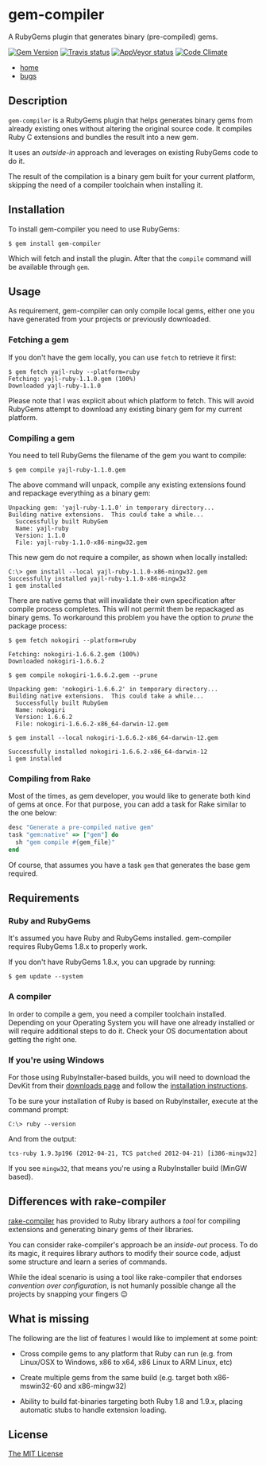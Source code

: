# gem-compiler

A RubyGems plugin that generates binary (pre-compiled) gems.

[![Gem Version](https://badge.fury.io/rb/gem-compiler.svg)](http://badge.fury.io/rb/gem-compiler)
[![Travis status](https://travis-ci.org/luislavena/gem-compiler.svg?branch=master)](https://travis-ci.org/luislavena/gem-compiler)
[![AppVeyor status](https://ci.appveyor.com/api/projects/status/2mo41n9ltsoe3rn1/branch/master?svg=true)](https://ci.appveyor.com/project/luislavena/gem-compiler/branch/master)
[![Code Climate](http://img.shields.io/codeclimate/github/luislavena/gem-compiler.svg)](https://codeclimate.com/github/luislavena/gem-compiler)

- [home](https://github.com/luislavena/gem-compiler)
- [bugs](https://github.com/luislavena/gem-compiler/issues)

## Description

`gem-compiler` is a RubyGems plugin that helps generates binary gems from
already existing ones without altering the original source code. It compiles
Ruby C extensions and bundles the result into a new gem.

It uses an *outside-in* approach and leverages on existing RubyGems code to
do it.

The result of the compilation is a binary gem built for your current platform,
skipping the need of a compiler toolchain when installing it.

## Installation

To install gem-compiler you need to use RubyGems:

    $ gem install gem-compiler

Which will fetch and install the plugin. After that the `compile` command
will be available through `gem`.

## Usage

As requirement, gem-compiler can only compile local gems, either one you have
generated from your projects or previously downloaded.

### Fetching a gem

If you don't have the gem locally, you can use `fetch` to retrieve it first:

    $ gem fetch yajl-ruby --platform=ruby
    Fetching: yajl-ruby-1.1.0.gem (100%)
    Downloaded yajl-ruby-1.1.0

Please note that I was explicit about which platform to fetch. This will
avoid RubyGems attempt to download any existing binary gem for my current
platform.

### Compiling a gem

You need to tell RubyGems the filename of the gem you want to compile:

    $ gem compile yajl-ruby-1.1.0.gem

The above command will unpack, compile any existing extensions found and
repackage everything as a binary gem:

    Unpacking gem: 'yajl-ruby-1.1.0' in temporary directory...
    Building native extensions.  This could take a while...
      Successfully built RubyGem
      Name: yajl-ruby
      Version: 1.1.0
      File: yajl-ruby-1.1.0-x86-mingw32.gem

This new gem do not require a compiler, as shown when locally installed:

    C:\> gem install --local yajl-ruby-1.1.0-x86-mingw32.gem
    Successfully installed yajl-ruby-1.1.0-x86-mingw32
    1 gem installed

There are native gems that will invalidate their own specification after
compile process completes. This will not permit them be repackaged as binary
gems. To workaround this problem you have the option to *prune* the package
process:

    $ gem fetch nokogiri --platform=ruby

    Fetching: nokogiri-1.6.6.2.gem (100%)
    Downloaded nokogiri-1.6.6.2

    $ gem compile nokogiri-1.6.6.2.gem --prune

    Unpacking gem: 'nokogiri-1.6.6.2' in temporary directory...
    Building native extensions.  This could take a while...
      Successfully built RubyGem
      Name: nokogiri
      Version: 1.6.6.2
      File: nokogiri-1.6.6.2-x86_64-darwin-12.gem

    $ gem install --local nokogiri-1.6.6.2-x86_64-darwin-12.gem

    Successfully installed nokogiri-1.6.6.2-x86_64-darwin-12
    1 gem installed

### Compiling from Rake

Most of the times, as gem developer, you would like to generate both kind of
gems at once. For that purpose, you can add a task for Rake similar to the
one below:

```ruby
desc "Generate a pre-compiled native gem"
task "gem:native" => ["gem"] do
  sh "gem compile #{gem_file}"
end
```

Of course, that assumes you have a task `gem` that generates the base gem
required.

## Requirements

### Ruby and RubyGems

It's assumed you have Ruby and RubyGems installed. gem-compiler requires
RubyGems 1.8.x to properly work.

If you don't have RubyGems 1.8.x, you can upgrade by running:

    $ gem update --system

### A compiler

In order to compile a gem, you need a compiler toolchain installed. Depending
on your Operating System you will have one already installed or will require
additional steps to do it. Check your OS documentation about getting the
right one.

### If you're using Windows

For those using RubyInstaller-based builds, you will need to download the
DevKit from their [downloads page](http://rubyinstaller.org/downloads)
and follow the [installation instructions](https://github.com/oneclick/rubyinstaller/wiki/Development-Kit).

To be sure your installation of Ruby is based on RubyInstaller, execute at
the command prompt:

    C:\> ruby --version

And from the output:

    tcs-ruby 1.9.3p196 (2012-04-21, TCS patched 2012-04-21) [i386-mingw32]

If you see `mingw32`, that means you're using a RubyInstaller build
(MinGW based).

## Differences with rake-compiler

[rake-compiler](https://github.com/luislavena/rake-compiler) has provided to
Ruby library authors a *tool* for compiling extensions and generating binary
gems of their libraries.

You can consider rake-compiler's approach be an *inside-out* process. To do
its magic, it requires library authors to modify their source code, adjust
some structure and learn a series of commands.

While the ideal scenario is using a tool like rake-compiler that endorses
*convention over configuration*, is not humanly possible change all the
projects by snapping your fingers :wink:

## What is missing

The following are the list of features I would like to implement at some
point:

- Cross compile gems to any platform that Ruby can run
(e.g. from Linux/OSX to Windows, x86 to x64, x86 Linux to ARM Linux, etc)

- Create multiple gems from the same build
(e.g. target both x86-mswin32-60 and x86-mingw32)

- Ability to build fat-binaries targeting both Ruby 1.8 and 1.9.x,
placing automatic stubs to handle extension loading.

## License

[The MIT License](LICENSE)
